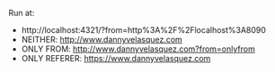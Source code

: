 Run at:
- http://localhost:4321/?from=http%3A%2F%2Flocalhost%3A8090
- NEITHER: http://www.dannyvelasquez.com
- ONLY FROM: http://www.dannyvelasquez.com?from=onlyfrom
- ONLY REFERER: https://www.dannyvelasquez.com
